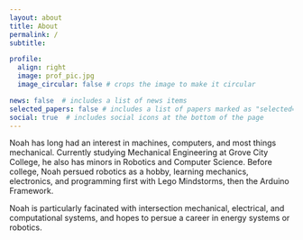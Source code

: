 ```yaml
---
layout: about
title: About
permalink: /
subtitle:

profile:
  align: right
  image: prof_pic.jpg
  image_circular: false # crops the image to make it circular

news: false  # includes a list of news items
selected_papers: false # includes a list of papers marked as "selected={true}"
social: true  # includes social icons at the bottom of the page
---
```


<tab/>Noah has long had an interest in machines, computers, and most things mechanical. Currently studying Mechanical Engineering at Grove City College, he also has minors in Robotics and Computer Science. Before college, Noah persued robotics as a hobby, learning mechanics, electronics, and programming first with Lego Mindstorms, then the Arduino Framework.

Noah is particularly facinated with intersection mechanical, electrical, and computational systems, and hopes to persue a career in energy systems or robotics.

